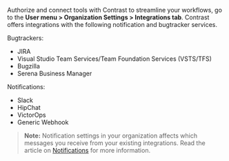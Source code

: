 <!--
title: "Getting Started with Integrations"
description: "Overview of Contrast Integrations"
tags: "Admin organization settings integrations overview"
-->

Authorize and connect tools with Contrast to streamline your workflows, go to the **User menu > Organization Settings > Integrations tab**. Contrast offers integrations with the following notification and bugtracker services.

Bugtrackers: 

* JIRA
* Visual Studio Team Services/Team Foundation Services (VSTS/TFS)
* Bugzilla
* Serena Business Manager 

Notifications:

* Slack 
* HipChat
* VictorOps
* Generic Webhook

> **Note:** Notification settings in your organization affects which messages you receive from your existing integrations. Read the article on [Notifications](admin-orgsettings.html#org-notify) for more information. 